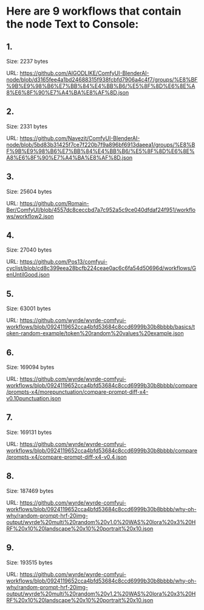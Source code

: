 # Here are 9 workflows that contain the node Text to Console:

## 1. 

Size: 2237 bytes

URL: https://github.com/AIGODLIKE/ComfyUI-BlenderAI-node/blob/d3165fee4a1bd24688315f938fcbfd7906a4c4f7/groups/%E8%BF%9B%E9%98%B6%E7%BB%84%E4%BB%B6/%E5%8F%8D%E6%8E%A8%E6%8F%90%E7%A4%BA%E8%AF%8D.json

## 2. 

Size: 2331 bytes

URL: https://github.com/Navezjt/ComfyUI-BlenderAI-node/blob/5bd83b31425f7ce7f220b7f9a896bf6913daeea1/groups/%E8%BF%9B%E9%98%B6%E7%BB%84%E4%BB%B6/%E5%8F%8D%E6%8E%A8%E6%8F%90%E7%A4%BA%E8%AF%8D.json

## 3. 

Size: 25604 bytes

URL: https://github.com/Romain-Ber/ComfyUI/blob/4557dc8ceccbd7a7c952a5c9ce040dfdaf24f951/workflows/workflow2.json

## 4. 

Size: 27040 bytes

URL: https://github.com/Pos13/comfyui-cyclist/blob/cd8c399eea28bcfb224ceae0ac6c6fa54d50696d/workflows/GenUntilGood.json

## 5. 

Size: 63001 bytes

URL: https://github.com/wyrde/wyrde-comfyui-workflows/blob/0924119652cca4bfd53684c8ccd6999b30b8bbbb/basics/token-random-example/token%20random%20values%20example.json

## 6. 

Size: 169094 bytes

URL: https://github.com/wyrde/wyrde-comfyui-workflows/blob/0924119652cca4bfd53684c8ccd6999b30b8bbbb/compare/prompts-x4/morepunctuation/compare-prompt-diff-x4-v0.10punctuation.json

## 7. 

Size: 169131 bytes

URL: https://github.com/wyrde/wyrde-comfyui-workflows/blob/0924119652cca4bfd53684c8ccd6999b30b8bbbb/compare/prompts-x4/compare-prompt-diff-x4-v0.4.json

## 8. 

Size: 187469 bytes

URL: https://github.com/wyrde/wyrde-comfyui-workflows/blob/0924119652cca4bfd53684c8ccd6999b30b8bbbb/why-oh-why/random-prompt-hrf-20img-output/wyrde%20multi%20random%20v1.0%20WAS%20lora%20x3%20HRF%20x10%20landscape%20x10%20portrait%20x10.json

## 9. 

Size: 193515 bytes

URL: https://github.com/wyrde/wyrde-comfyui-workflows/blob/0924119652cca4bfd53684c8ccd6999b30b8bbbb/why-oh-why/random-prompt-hrf-20img-output/wyrde%20multi%20random%20v1.2%20WAS%20lora%20x3%20HRF%20x10%20landscape%20x10%20portrait%20x10.json

